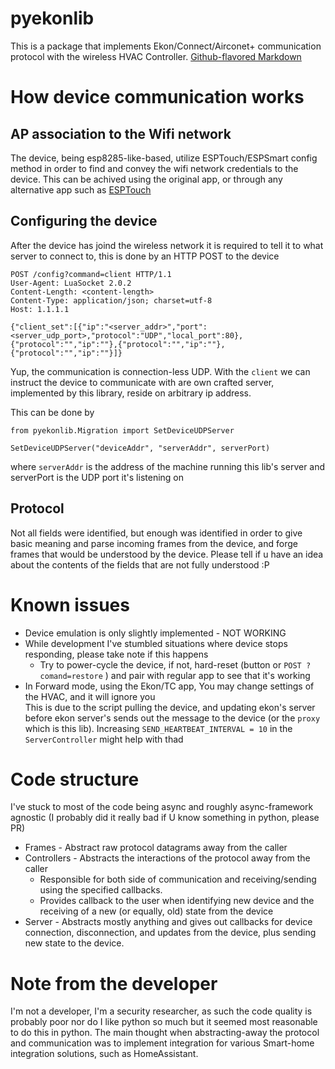 # pyekonlib

This is a package that implements Ekon/Connect/Airconet+ communication protocol with the wireless HVAC Controller.
[Github-flavored Markdown](https://github.com/hllhll/pyekon)

# How device communication works
## AP association to the Wifi network
The device, being esp8285-like-based, utilize ESPTouch/ESPSmart config method in order to find
and convey the wifi network credentials to the device.
This can be achived using the original app, or through any alternative app such as [ESPTouch](https://play.google.com/store/apps/details?id=com.khoazero123.iot_esptouch_demo)

##  Configuring the device
After the device has joind the wireless network it is required to tell it to what server to connect to,
this is done by an HTTP POST to the device
 ```
POST /config?command=client HTTP/1.1
User-Agent: LuaSocket 2.0.2
Content-Length: <content-length>
Content-Type: application/json; charset=utf-8
Host: 1.1.1.1

{"client_set":[{"ip":"<server_addr>","port":<server_udp_port>,"protocol":"UDP","local_port":80},{"protocol":"","ip":""},{"protocol":"","ip":""},{"protocol":"","ip":""}]}
```
Yup, the communication is connection-less UDP.
With the `client` we can instruct the device to communicate with are own crafted server,
implemented by this library, reside on arbitrary ip address.

This can be done by
```
from pyekonlib.Migration import SetDeviceUDPServer

SetDeviceUDPServer("deviceAddr", "serverAddr", serverPort)
```
where `serverAddr` is the address of the machine running this lib's server
and serverPort is the UDP port it's listening on

## Protocol
Not all fields were identified, but enough was identified in order to 
give basic meaning and parse incoming frames from the device, and forge 
frames that would be understood by the device. Please tell if u have an
idea about the contents of the fields that are not fully understood :P


# Known issues
- Device emulation is only slightly implemented - NOT WORKING
- While development I've stumbled situations where device stops responding, please take note if this happens
  - Try to power-cycle the device, if not, hard-reset (button or `POST ?comand=restore` )  and pair with regular app to see that it's working
- In Forward mode, using the Ekon/TC app, You may change settings of the HVAC, and it will ignore you \
  This is due to the script pulling the device, and updating ekon's server before ekon server's sends out
  the message to the device (or the `proxy` which is this lib). Increasing `SEND_HEARTBEAT_INTERVAL = 10` in the `ServerController`
  might help with thad  

# Code structure
I've stuck to most of the code being async and roughly async-framework agnostic
(I probably did it really bad if U know something in python, please PR)
- Frames - Abstract raw protocol datagrams away from the caller
- Controllers - Abstracts the interactions of the protocol away from the caller
  - Responsible for both side of communication and
    receiving/sending using the specified callbacks.
  - Provides callback to the user when identifying new device and 
    the receiving of a new (or equally, old) state from the device   
- Server - Abstracts mostly anything and gives out callbacks for device connection,
  disconnection, and updates from the device, plus sending new state to the device.

# Note from the developer
I'm not a developer, I'm a security researcher, as such the code quality is probably poor
nor do I like python so much but it seemed most reasonable to do this in python.
The main thought when abstracting-away the protocol and communication was to implement integration for 
various Smart-home integration solutions, such as HomeAssistant.